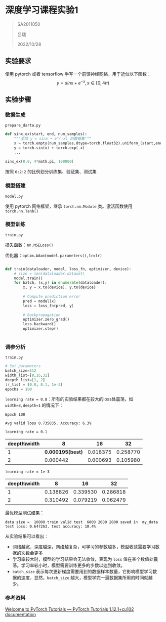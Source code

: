 # 深度学习课程实验1

> SA2011050 
>
> 吕瑞
>
> 2022/10/28

## 实验要求

使用 pytorch 或者 tensorflow 手写一个前馈神经网络，用于近似以下函数：
$$
y=sinx+e^{-x},x\in[0,4\pi)
$$

## 实验步骤



### 数据生成

`prepare_darta.py`

```python
def sinx_ex(start, end, num_samples):
    """生成 y = sinx + e^(-x) 的数据集"""
    x = torch.empty(num_samples,dtype=torch.float32).uniform_(start,end)
    y = torch.sin(x) + torch.exp(-x)
    ...
    
sinx_ex(0.0, 4*math.pi, 100000)
```

按照 `6:2:2` 的比例划分训练集、验证集、测试集



### 模型搭建

`model.py`

使用 pytorch 网络框架，继承 `torch.nn.Module` 类。激活函数使用 `torch.nn.Tanh()`



### 模型训练

`train.py`

损失函数：`nn.MSELoss()`

优化器：`optim.Adam(model.parameters(),lr=lr)`

```python

def train(dataloader, model, loss_fn, optimizer, device):
    # size = len(dataloader.dataset)
    model.train()
    for batch, (x,y) in enumerate(dataloader):
        x, y = x.to(device), y.to(device)
        
        # Compute prediction error
        pred = model(x)
        loss = loss_fn(pred, y)
        
        # Backpropagation
        optimizer.zero_grad()
        loss.backward()
        optimizer.step()
        
```



### 调参分析

`train.py`

```python
# Set parameters
batch_size=512
width_list=[8,16,32]
deepth_list=[1, 2]
lr_list = [0.8, 0.1, 1e-3]
epochs = 100
```

`learning rate = 0.8`：所有的实验结果都在较大的loss处震荡，如 `width=8,deepth=1` 的情况下：

```
Epoch 100 
-------------------------------
Avg valid loss 0.735035, Accuracy: 6.3% 
```
`learning rate = 0.1`

| deepth\width | 8                  | 16       | 32       |
| ------------ | ------------------ | -------- | -------- |
| 1            | **0.000195(best)** | 0.018375 | 0.258770 |
| 2            | 0.000442           | 0.000693 | 0.105980 |

`learning rate = 1e-3`

| deepth\width | 8        | 16       | 32       |
| ------------ | -------- | -------- | -------- |
| 1            | 0.138826 | 0.339530 | 0.286818 |
| 2            | 0.310492 | 0.079219 | 0.062479 |

最优模型测试结果：

```
data size =  10000 train valid test  6000 2000 2000 saved in  my_data
test loss: 0.647263, test accuracy: 10.4%
```



从实验结果可以看出：

- 网络越宽，深度越深，网络越复杂，可学习的参数越多，模型收敛需要学习数据的次数会更多
- 学习率较大时，模型的学习结果会无法收敛，表现为 `loss` 值在某个数值处震荡。学习率较小时，模型需要训练更多的步数以达到收敛。
- `batch_size` 表示每次更新梯度需要用到的数据样本数量，它影响模型学习数据的速度，显然，`batch_size` 越大，模型学完一遍数据集所用的时间就越少。





### 参考资料

[Welcome to PyTorch Tutorials — PyTorch Tutorials 1.12.1+cu102 documentation](https://pytorch.org/tutorials/)

